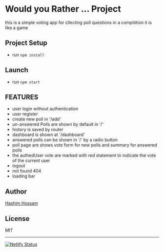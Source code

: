 # Would you Rather ... Project

this is a simple voting app for cllecting poll questions in a compitition it is like a game

## Project Setup

- run `npm install`

## Launch

- run `npm start`

## FEATURES

- user login without authentication
- user register
- create new poll in '/add'
- un-answered Polls are shown by default in '/'
- history is saved by router
- dashboard is shown at '/dashboard'
- answered polls can be shown in '/' by a radio button
- poll page are shows vote form for new polls and summary for answered polls
- the authedUser vote are marked with red statement to indicate the vote of the current user
- logout
- not found 404
- loading bar

## Author

[Hashim Hossam](https://cse-hashim.github.io/cv/)

## License

MIT

---

[![Netlify Status](https://api.netlify.com/api/v1/badges/fcb9a250-2431-4a61-9230-b24aa804cf16/deploy-status)](https://app.netlify.com/sites/wouldyourather20122021/deploys)
